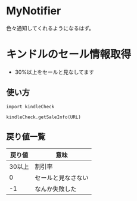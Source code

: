 # MyNotifier

色々通知してくれるようになるはず。

# キンドルのセール情報取得
- 30%以上をセールと見なしてます

## 使い方
```
import kindleCheck

kindleCheck.getSaleInfo(URL)
```

## 戻り値一覧
|戻り値|意味|
-|-
|30以上|割引率|
|0|セールと見なさない|
|-1|なんか失敗した|
